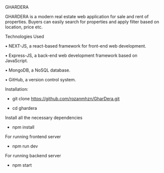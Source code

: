 GHARDERA

GHARDERA is a modern real estate web application for sale and rent of properties. Buyers can easily search for properties and apply filter based on location, price etc.

Technologies Used

•	NEXT-JS, a react-based framework for front-end web development.

•	Express-JS, a back-end web development framework based on JavaScript.

•	MongoDB, a NoSQL database.

•	GitHub, a version control system.

Installation:

- git clone https://github.com/rozanmhzn/GharDera.git

- cd ghardera

Install all the necessary dependencies

- npm install

For running frontend server

- npm run dev

For running backend server

- npm start
